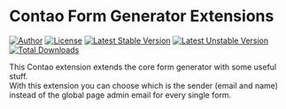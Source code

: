 Contao Form Generator Extensions 
================================
 
[![Author](http://img.shields.io/badge/author-@1upgmbh-blue.svg?style=flat-square)](https://twitter.com/1upgmbh)
[![License](https://poser.pugx.org/oneup/contao-form-generator-extensions/license)](https://packagist.org/packages/oneup/contao-form-generator-extensions)
[![Latest Stable Version](https://poser.pugx.org/oneup/contao-form-generator-extensions/version)](https://packagist.org/packages/oneup/contao-form-generator-extensions) [![Latest Unstable Version](https://poser.pugx.org/oneup/contao-form-generator-extensions/v/unstable)](//packagist.org/packages/oneup/contao-form-generator-extensions) [![Total Downloads](https://poser.pugx.org/oneup/contao-form-generator-extensions/downloads)](https://packagist.org/packages/oneup/contao-form-generator-extensions)

This Contao extension extends the core form generator with some useful stuff.  
With this extension you can choose which is the sender (email and name) instead of the global page admin email for every single form.
